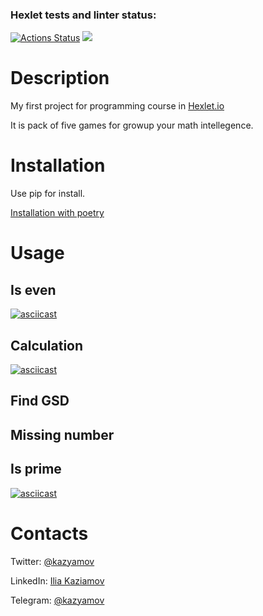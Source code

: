 ### Hexlet tests and linter status:
[![Actions Status](https://github.com/kazyamov/python-project-lvl1/workflows/hexlet-check/badge.svg)](https://github.com/kazyamov/python-project-lvl1/actions)
<a href="https://codeclimate.com/github/kazyamov/python-project-lvl1/maintainability"><img src="https://api.codeclimate.com/v1/badges/2a003ba923860474a3e6/maintainability" /></a>

# Description

My first project for programming course in [Hexlet.io](https://ru.hexlet.io/programs/python/projects/49)

It is pack of five games for growup your math intellegence.

# Installation

Use pip for install.

[Installation with poetry](https://asciinema.org/a/TrNaEMwNZxK3Per42OBnNrqHj)

# Usage
## Is even
[![asciicast](https://asciinema.org/a/vSVX5Ge0RgqumsGvfmyn6DkfT.svg)](https://asciinema.org/a/vSVX5Ge0RgqumsGvfmyn6DkfT)




## Calculation
[![asciicast](https://asciinema.org/a/xm2azjxGS6bPNjWkGrqxNfnyJ.svg)](https://asciinema.org/a/xm2azjxGS6bPNjWkGrqxNfnyJ)

## Find GSD


## Missing number

## Is prime
[![asciicast](https://asciinema.org/a/OZzJfun5P0nm2gDRto4jHZHLL.svg)](https://asciinema.org/a/OZzJfun5P0nm2gDRto4jHZHLL)

# Contacts

Twitter: [@kazyamov](https://twitter.com/kazyamov)

LinkedIn: [Ilia Kaziamov](https://www.linkedin.com/in/kaziamov/)

Telegram: [@kazyamov](https://t.me/kazyamov)
